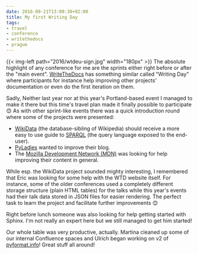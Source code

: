 ```yaml
---
date: 2016-09-21T13:09:30+02:00
title: My first Writing Day
tags:
- travel
- conference
- writethedocs
- prague
---
```


{{< img-left path="2016/wtdeu-sign.jpg" width="180px" >}}
The absolute highlight of any conference for me are the sprints either right
before or after the "main event". [WriteTheDocs][] has something similar called
"Writing Day" where participants for instance help improving other projects'
documentation or even do the first iteration on them.

Sadly, Neither last year nor at this year's Portland-based event I managed to
make it there but this time's travel plan made it finally possible to
participate 😊 As with other sprint-like events there was a quick introduction
round where some of the projects were presented:

- [WikiData][] (the database-sibling of Wikipedia) should receive a more easy to
  use guide to [SPARQL][] (the query language exposed to the end-user).
- [PyLadies][] wanted to improve their blog.
- The [Mozilla Development Network (MDN)][mdn] was looking for help improving
  their content in general.

While esp. the WikiData project sounded mighty interesting, I remembered that
Eric was looking for some help with the WTD website itself. For instance, some
of the older conferences used a completely different storage structure (plain
HTML tables) for the talks while this year's events had their talk data stored
in JSON files for easier rendering. The perfect task to learn the project and
facilitate further improvements 😊

Right before lunch someone was also looking for help getting started with
Sphinx. I'm not really an expert here but we still managed to get him started!

Our whole table was very productive, actually. Martina cleaned up some of our
internal Confluence spaces and Ulrich began working on v2 of [pyformat.info][]!
Great stuff all around!

[writethedocs]: http://www.writethedocs.org/
[wikidata]: https://www.wikidata.org/
[sparql]: https://en.wikipedia.org/wiki/SPARQL
[pyladies]: http://www.pyladies.com/
[mdn]: https://developer.mozilla.org/en-US/
[pyformat.info]: https://pyformat.info/
